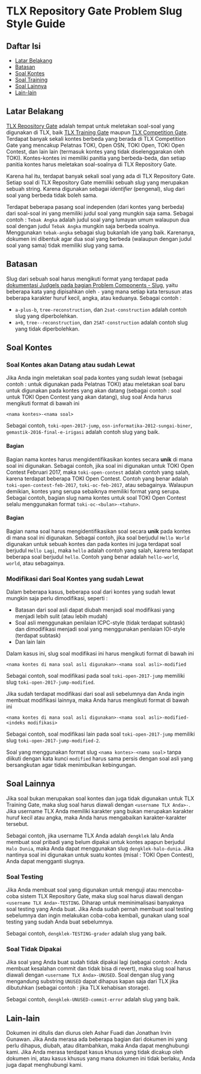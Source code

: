 # TLX Repository Gate Problem Slug Style Guide

## Daftar Isi

- [Latar Belakang](#latar-belakang)
- [Batasan](#batasan)
- [Soal Kontes](#soal-kontes)
- [Soal Training](#soal-training)
- [Soal Lainnya](#soal-lainnya)
- [Lain-lain](#lain-lain)

## Latar Belakang

[TLX Repository Gate](https://repository.ia-toki.org/) adalah tempat untuk meletakan soal-soal yang digunakan di TLX, baik [TLX Training Gate](https://training.ia-toki.org/) maupun [TLX Competition Gate](https://competition.ia-toki.org/). Terdapat banyak sekali kontes berbeda yang berada di TLX Competition Gate yang mencakup Pelatnas TOKI, Open OSN, TOKI Open, TOKI Open Contest, dan lain lain (termasuk kontes yang tidak diselenggarakan oleh TOKI). Kontes-kontes ini memiliki panitia yang berbeda-beda, dan setiap panitia kontes harus meletakan soal-soalnya di TLX Repository Gate.

Karena hal itu, terdapat banyak sekali soal yang ada di TLX Repository Gate. Setiap soal di TLX Repository Gate memiliki sebuah *slug* yang merupakan sebuah string. Karena digunakan sebagai *identifier* (pengenal), slug dari soal yang berbeda tidak boleh sama.

Terdapat beberapa pasang soal independen (dari kontes yang berbeda) dari soal-soal ini yang memiliki judul soal yang mungkin saja sama. Sebagai contoh : `Tebak Angka` adalah judul soal yang lumayan umum walaupun dua soal dengan judul `Tebak Angka` mungkin saja berbeda soalnya. Menggunakan `tebak-angka` sebagai slug bukanlah ide yang baik. Karenanya, dokumen ini dibentuk agar dua soal yang berbeda (walaupun dengan judul soal yang sama) tidak memiliki slug yang sama.

## Batasan

Slug dari sebuah soal harus mengikuti format yang terdapat pada [dokumentasi Judgels pada bagian Problem Components - Slug](http://judgels.readthedocs.io/en/latest/operator/sandalphon/problem.html#problems-components), yaitu beberapa kata yang dipisahkan oleh `-` yang mana setiap kata tersusun atas beberapa karakter huruf kecil, angka, atau keduanya. Sebagai contoh :

- `a-plus-b`, `tree-reconstruction`, dan `2sat-construction` adalah contoh slug yang diperbolehkan.
- `a+b`, `tree--reconstruction`, dan `2SAT-construction` adalah contoh slug yang tidak diperbolehkan.

## Soal Kontes

### Soal Kontes akan Datang atau sudah Lewat

Jika Anda ingin meletakan soal pada kontes yang sudah lewat (sebagai contoh : untuk digunakan pada Pelatnas TOKI) atau meletakan soal baru untuk digunakan pada kontes yang akan datang (sebagai contoh : soal untuk TOKI Open Contest yang akan datang), slug soal Anda harus mengikuti format di bawah ini

`<nama kontes>-<nama soal>`

Sebagai contoh, `toki-open-2017-jump`, `osn-informatika-2012-sungai-biner`, `gemastik-2016-final-e-irigasi` adalah contoh slug yang baik.

#### Bagian <nama kontes>

Bagian nama kontes harus mengidentifikasikan kontes secara **unik** di mana soal ini digunakan. Sebagai contoh, jika soal ini digunakan untuk TOKI Open Contest Februari 2017, maka `toki-open-contest` adalah contoh yang salah, karena terdapat beberapa TOKI Open Contest. Contoh yang benar adalah `toki-open-contest-feb-2017`, `toki-oc-feb-2017`, atau sebagainya. Walaupun demikian, kontes yang serupa sebaiknya memiliki format yang serupa. Sebagai contoh, bagian slug nama kontes untuk soal TOKI Open Contest selalu menggunakan format `toki-oc-<bulan>-<tahun>`.

#### Bagian <nama soal>

Bagian nama soal harus mengidentifikasikan soal secara **unik** pada kontes di mana soal ini digunakan. Sebagai contoh, jika soal berjudul `Hello World` digunakan untuk sebuah kontes dan pada kontes ini juga terdapat soal berjudul `Hello Lagi`, maka `hello` adalah contoh yang salah, karena terdapat beberapa soal berjudul `hello`. Contoh yang benar adalah `hello-world`, `world`, atau sebagainya.

### Modifikasi dari Soal Kontes yang sudah Lewat

Dalam beberapa kasus, beberapa soal dari kontes yang sudah lewat mungkin saja perlu dimodifikasi, seperti :

- Batasan dari soal asli dapat diubah menjadi soal modifikasi yang menjadi lebih sulit (atau lebih mudah)
- Soal asli menggunakan penilaian ICPC-style (tidak terdapat subtask) dan dimodifikasi menjadi soal yang menggunakan penilaian IOI-style (terdapat subtask)
- Dan lain lain

Dalam kasus ini, slug soal modifikasi ini harus mengikuti format di bawah ini

`<nama kontes di mana soal asli digunakan>-<nama soal asli>-modified`

Sebagai contoh, soal modifikasi pada soal `toki-open-2017-jump` memiliki slug `toki-open-2017-jump-modified`.

Jika sudah terdapat modifikasi dari soal asli sebelumnya dan Anda ingin membuat modifikasi lainnya, maka Anda harus mengikuti format di bawah ini

`<nama kontes di mana soal asli digunakan>-<nama soal asli>-modified-<indeks modifikasi>`

Sebagai contoh, soal modifikasi lain pada soal `toki-open-2017-jump` memiliki slug `toki-open-2017-jump-modified-2`.

Soal yang menggunakan format slug `<nama kontes>-<nama soal>` tanpa diikuti dengan kata kunci `modified` harus sama persis dengan soal asli yang bersangkutan agar tidak menimbulkan kebingungan.

## Soal Lainnya

Jika soal bukan merupakan soal kontes dan juga tidak digunakan untuk TLX Training Gate, maka slug soal harus diawali dengan `<username TLX Anda>-`. Jika username TLX Anda memiliki karakter yang bukan merupakan karakter huruf kecil atau angka, maka Anda harus mengabaikan karakter-karakter tersebut.

Sebagai contoh, jika username TLX Anda adalah `dengklek` lalu Anda membuat soal pribadi yang belum dipakai untuk kontes apapun berjudul `Halo Dunia`, maka Anda dapat menggunakan slug `dengklek-halo-dunia`. Jika nantinya soal ini digunakan untuk suatu kontes (misal : TOKI Open Contest), Anda dapat mengganti slugnya.

### Soal Testing

Jika Anda membuat soal yang digunakan untuk menguji atau mencoba-coba sistem TLX Repository Gate, maka slug soal harus diawali dengan `<username TLX Anda>-TESTING`. Diharap untuk meminimalisasi banyaknya soal testing yang Anda buat. Jika Anda sudah pernah membuat soal testing sebelumnya dan ingin melakukan coba-coba kembali, gunakan ulang soal testing yang sudah Anda buat sebelumnya.

Sebagai contoh, `dengklek-TESTING-grader` adalah slug yang baik.

### Soal Tidak Dipakai

Jika soal yang Anda buat sudah tidak dipakai lagi (sebagai contoh : Anda membuat kesalahan commit dan tidak bisa di revert), maka slug soal harus diawali dengan `<username TLX Anda>-UNUSED`. Soal dengan slug yang mengandung substring `UNUSED` dapat dihapus kapan saja dari TLX jika dibutuhkan (sebagai contoh : jika TLX kehabisan storage).

Sebagai contoh, `dengklek-UNUSED-commit-error` adalah slug yang baik.

## Lain-lain

Dokumen ini ditulis dan diurus oleh Ashar Fuadi dan Jonathan Irvin Gunawan. Jika Anda merasa ada beberapa bagian dari dokumen ini yang perlu dihapus, diubah, atau ditambahkan, maka Anda dapat menghubungi kami. Jika Anda merasa terdapat kasus khusus yang tidak dicakup oleh dokumen ini, atau kasus khusus yang mana dokumen ini tidak berlaku, Anda juga dapat menghubungi kami.
